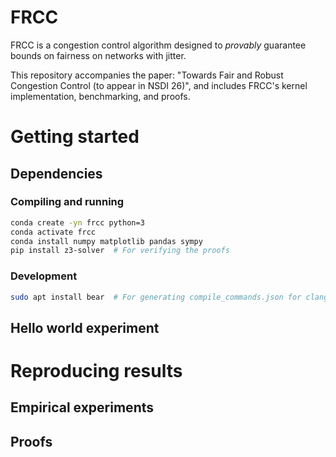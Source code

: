 # FRCC

FRCC is a congestion control algorithm designed to *provably* guarantee bounds
on fairness on networks with jitter.

This repository accompanies the paper: "Towards Fair and Robust Congestion
Control (to appear in NSDI 26)", and includes FRCC's kernel implementation,
benchmarking, and proofs.

# Getting started

## Dependencies

### Compiling and running
```bash
conda create -yn frcc python=3
conda activate frcc
conda install numpy matplotlib pandas sympy
pip install z3-solver  # For verifying the proofs
```

### Development
```bash
sudo apt install bear  # For generating compile_commands.json for clangd
```

## Hello world experiment

# Reproducing results

## Empirical experiments

## Proofs


